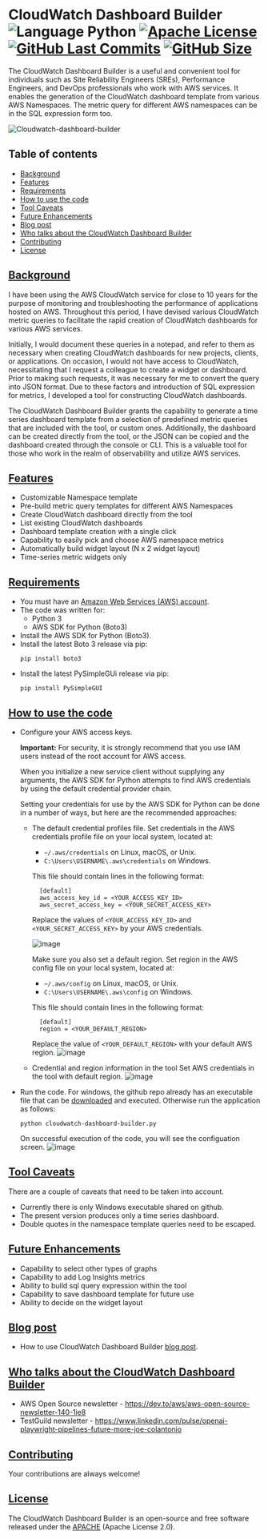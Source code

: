 # CloudWatch Dashboard Builder ![Language Python](https://img.shields.io/badge/%20Language-python-blue.svg) [![Apache License](http://img.shields.io/badge/License-Apache-blue.png)](LICENSE) [![GitHub Last Commits](https://img.shields.io/github/last-commit/hseera/cloudwatch-dashboard-builder.svg)](https://github.com/hseera/cloudwatch-dashboard-builder/commits/) [![GitHub Size](https://img.shields.io/github/repo-size/hseera/cloudwatch-dashboard-builder.svg)](https://github.com/hseera/cloudwatch-dashboard-builder/) 

The CloudWatch Dashboard Builder is a useful and convenient tool for individuals such as Site Reliability Engineers (SREs), Performance Engineers, and DevOps professionals who work with AWS services. It enables the generation of the CloudWatch dashboard template from various AWS Namespaces. The metric query for different AWS namespaces can be in the SQL expression form too.

![Cloudwatch-dashboard-builder](https://user-images.githubusercontent.com/59352356/212447790-8891e0c1-a61f-4e62-8868-9aa28512c544.gif)

<!-- ![Alt text](/images/cloudwatch-dashboard.png?raw=true "CloudWatch Dashboard Builder")-->

## Table of contents
* [Background](#background)
* [Features](#features)
* [Requirements](#requirements)
* [How to use the code](#how-to-use-the-code)
* [Tool Caveats](#tool-caveats)
* [Future Enhancements](#future-enhancements)
* [Blog post](#blog-post)
* [Who talks about the CloudWatch Dashboard Builder](#who-talks-about-the-cloudwatch-dashboard-builder)
* [Contributing](#contributing)
* [License](#license)


## [Background](#background)
I have been using the AWS CloudWatch service for close to 10 years for the purpose of monitoring and troubleshooting the performance of applications hosted on AWS. Throughout this period, I have devised various CloudWatch metric queries to facilitate the rapid creation of CloudWatch dashboards for various AWS services.

Initially, I would document these queries in a notepad, and refer to them as necessary when creating CloudWatch dashboards for new projects, clients, or applications. On occasion, I would not have access to CloudWatch, necessitating that I request a colleague to create a widget or dashboard. Prior to making such requests, it was necessary for me to convert the query into JSON format. Due to these factors and introduction of SQL expression for metrics, I developed a tool for constructing CloudWatch dashboards.

The CloudWatch Dashboard Builder grants the capability to generate a time series dashboard template from a selection of predefined metric queries that are included with the tool, or custom ones. Additionally, the dashboard can be created directly from the tool, or the JSON can be copied and the dashboard created through the console or CLI. This is a valuable tool for those who work in the realm of observability and utilize AWS services.

## [Features](#features)
- Customizable Namespace template
- Pre-build metric query templates for different AWS Namespaces
- Create CloudWatch dashboard directly from the tool
- List existing CloudWatch dashboards
- Dashboard template creation with a single click
- Capability to easily pick and choose AWS namespace metrics
- Automatically build widget layout (N x 2 widget layout)
- Time-series metric widgets only

## [Requirements](#requirements)
- You must have an [Amazon Web Services (AWS) account](https://aws.amazon.com/).
- The code was written for:
  - Python 3
  - AWS SDK for Python (Boto3)
- Install the AWS SDK for Python (Boto3).
- Install the latest Boto 3 release via pip:
  ```
  pip install boto3
  ```
- Install the latest PySimpleGUi release via pip:
  ```
  pip install PySimpleGUI
  ```

## [How to use the code](#how-to-use-the-code)
- Configure your AWS access keys.

  **Important:** For security, it is strongly recommend that you use IAM users instead of the root account for AWS access.

  When you initialize a new service client without supplying any arguments, the AWS SDK for Python attempts to find AWS credentials by using the default
  credential provider chain.

  Setting your credentials for use by the AWS SDK for Python can be done in a number of ways, but here are the recommended approaches:
  - The default credential profiles file.
    Set credentials in the AWS credentials profile file on your local system, located at:
      - ```~/.aws/credentials``` on Linux, macOS, or Unix.
      - ```C:\Users\USERNAME\.aws\credentials``` on Windows.

    This file should contain lines in the following format:
    ```
      [default]
      aws_access_key_id = <YOUR_ACCESS_KEY_ID>
      aws_secret_access_key = <YOUR_SECRET_ACCESS_KEY>
    ```
    Replace the values of ```<YOUR_ACCESS_KEY_ID>``` and ```<YOUR_SECRET_ACCESS_KEY>``` by your AWS credentials. 
  
    ![image](https://user-images.githubusercontent.com/59352356/212445731-3dcef972-1f75-4437-85eb-6bb088a3d32c.png)
  
    Make sure you also set a default region.
    Set region in the AWS config file on your local system, located at:
    - ```~/.aws/config``` on Linux, macOS, or Unix.
    - ```C:\Users\USERNAME\.aws\config``` on Windows.

    This file should contain lines in the following format:
    ```
      [default]
      region = <YOUR_DEFAULT_REGION>
     ```
    Replace the value of ```<YOUR_DEFAULT_REGION>``` with your default AWS region. 
    ![image](https://user-images.githubusercontent.com/59352356/212446270-2a9d48b3-4454-4765-b228-7ddab70642a4.png)

  - Credential and region information in the tool
    Set AWS credentials in the tool with default region.
    ![image](https://user-images.githubusercontent.com/59352356/212445835-2619912b-3460-4770-89fe-b6bca13518b7.png)

- Run the code.
  For windows, the github repo already has an executable file that can be [downloaded](https://github.com/hseera/cloudwatch-dashboard-builder/blob/main/cloudwatch_dashboard_builder.zip) and executed. Otherwise run the application as follows:
  ```
  python cloudwatch-dashboard-builder.py
  ```
  On successful execution of the code, you will see the configuation screen.
  ![image](https://user-images.githubusercontent.com/59352356/212446672-a3869080-3109-4c1e-a372-329bc752698e.png)

  
## [Tool Caveats](#tool-caveats)
There are a couple of caveats that need to be taken into account.
- Currently there is only Windows executable shared on github.
- The present version produces only a time series dashboard.
- Double quotes in the namespace template queries need to be escaped.

## [Future Enhancements](#future-enhancements)
- Capability to select other types of graphs
- Capability to add Log Insights metrics
- Ability to build sql query expression within the tool
- Capability to save dashboard template for future use
- Ability to decide on the widget layout

## [Blog post](#blog-post)
- How to use CloudWatch Dashboard Builder [blog post](https://dev.to/aws-builders/aws-cloudwatch-dashboard-builder-tool-for-sre-performance-engineers-and-devops-29bi).

<!--Here is a video showing how to use it. https://user-images.githubusercontent.com/59352356/210024787-b0e2f0f7-c04b-4512-b9af-71005532feb0.mp4 -->

## [Who talks about the CloudWatch Dashboard Builder](#who-talks-about-the-cloudwatch-dashboard-builder)
- AWS Open Source newsletter - https://dev.to/aws/aws-open-source-newsletter-140-1ie8
- TestGuild newsletter - https://www.linkedin.com/pulse/openai-playwright-pipelines-future-more-joe-colantonio

## [Contributing](#contributing)
Your contributions are always welcome! 

## [License](#license)
The CloudWatch Dashboard Builder is an open-source and free software released under the [APACHE](https://github.com/hseera/cloudwatch-dashboard-builder/blob/main/LICENSE) (Apache License 2.0).


